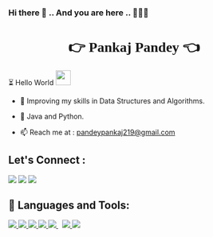 ### Hi there 👋 .. And you are here .. 💁‍♂️😁

<!--
**pankz-104/pankz-104** is a ✨ _special_ ✨ repository because its `README.md` (this file) appears on your GitHub profile.

Here are some ideas to get you started:

- 🔭 I’m currently working on ...
- 🌱 I’m currently learning ...
- 👯 I’m looking to collaborate on ...
- 🤔 I’m looking for help with ...
- 💬 Ask me about ...
- 📫 How to reach me: ...
- 😄 Pronouns: ...
- ⚡ Fun fact: ...
-->

<h1 align="center" style="font-family : Bradley Hand">👉 Pankaj Pandey 👈</h1>
<!-- font-family: fantasy -->
⏳ Hello World <img src="https://raw.githubusercontent.com/MartinHeinz/MartinHeinz/master/wave.gif" width="30px">

- 🌱 Improving my skills in Data Structures and Algorithms.
 
- 💬 Java and Python.
 
<!-- - 👯 I’m looking to collaborate on OpenSource Projects. -->

- 📫 Reach me at : pandeypankaj219@gmail.com

## Let's Connect :
<p align="left">

<a href = "https://www.linkedin.com/in/pankaj-pandey-23a514125"><img src="https://img.icons8.com/fluent/48/000000/linkedin.png"/></a>
<a href = "mailto:pandeypankaj219@gmail.com"><img src="https://img.icons8.com/color/48/000000/gmail-new.png"/></a>
<a href = "https://www.instagram.com/pandeypankaj328"><img src="https://img.icons8.com/fluency/64/000000/instagram-new.png"/></a>
 

</p>

## 🚀 Languages and Tools:

<p align="left">
    <a href="https://docs.oracle.com/en/java/" target="_blank"> <img src="https://img.icons8.com/color/48/000000/java-coffee-cup-logo--v2.png"/> </a>
    <a href="https://www.python.org" target="_blank"> <img src="https://img.icons8.com/color/48/000000/python.png"/> </a>
    <a href="https://www.w3.org/html/" target="_blank"> <img src="https://img.icons8.com/color/48/000000/html-5.png"/> </a>
    <a href="https://www.w3schools.com/css/" target="_blank"> <img src="https://img.icons8.com/color/48/000000/css3.png"/> </a>
    <a style="padding-right:8px;" href="https://code.visualstudio.com/" target="_blank"> <img src="https://img.icons8.com/fluency/48/000000/visual-studio-code-2019.png"/> </a>
    <a href="https://git-scm.com/" target="_blank"> <img src="https://img.icons8.com/color/48/000000/git.png"/> </a>
    <a href="https://www.eclipse.org/documentation/" target="_blank"> <img src="https://img.icons8.com/nolan/64/java-eclipse.png"/> </a>
</p>
